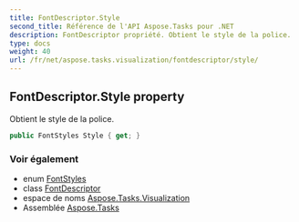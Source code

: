 ```yaml
---
title: FontDescriptor.Style
second_title: Référence de l'API Aspose.Tasks pour .NET
description: FontDescriptor propriété. Obtient le style de la police.
type: docs
weight: 40
url: /fr/net/aspose.tasks.visualization/fontdescriptor/style/
---
```

## FontDescriptor.Style property

Obtient le style de la police.

```csharp
public FontStyles Style { get; }
```

### Voir également

* enum [FontStyles](../../fontstyles/)
* class [FontDescriptor](../)
* espace de noms [Aspose.Tasks.Visualization](../../fontdescriptor/)
* Assemblée [Aspose.Tasks](../../../)


